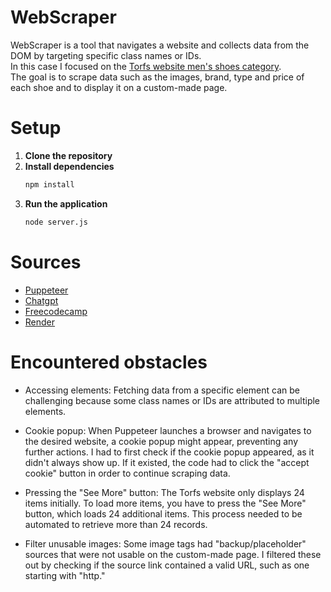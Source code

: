 # WebScraper
WebScraper is a tool that navigates a website and collects data from the DOM by targeting specific class names or IDs. <br>
In this case I focused on the [Torfs website men's shoes category](https://www.torfs.be/nl/heren/schoenen/). <br>
The goal is to scrape data such as the images, brand, type and price of each shoe and to display it on a custom-made page.

# Setup
1. **Clone the repository**
2. **Install dependencies**
   ```sh
   npm install
   ```
3. **Run the application**
   ```sh
   node server.js
   ```

# Sources
- [Puppeteer](https://pptr.dev/)
- [Chatgpt](https://chatgpt.com/share/66fbef1d-69f4-8007-863a-5cd45edb54c2)
- [Freecodecamp](https://www.freecodecamp.org/news/web-scraping-in-javascript-with-puppeteer/)
- [Render](https://dashboard.render.com/)

# Encountered obstacles
- Accessing elements:
Fetching data from a specific element can be challenging because some class names or IDs are attributed to multiple elements.

- Cookie popup:
When Puppeteer launches a browser and navigates to the desired website, a cookie popup might appear, preventing any further actions. I had to first check if the cookie popup appeared, as it didn't always show up. If it existed, the code had to click the "accept cookie" button in order to continue scraping data.

- Pressing the "See More" button:
The Torfs website only displays 24 items initially. To load more items, you have to press the "See More" button, which loads 24 additional items. This process needed to be automated to retrieve more than 24 records.

- Filter unusable images:
Some image tags had "backup/placeholder" sources that were not usable on the custom-made page. I filtered these out by checking if the source link contained a valid URL, such as one starting with "http."

